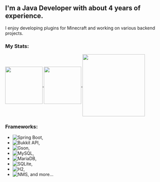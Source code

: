 ## I'm a Java Developer with about 4 years of experience.

I enjoy developing plugins for Minecraft and working on various backend projects.

### My Stats:

<a href="https://github.com/destroydevs/">
  <img height=120 align="center" src="https://github-readme-stats.vercel.app/api/top-langs/?username=destroydevs&layout=compact&langs_count=6&theme=radical&card_width=240" />
</a>
<a href="https://github.com/destroydevs/">
  <img height=120 align="center" src="https://github-readme-stats.vercel.app/api/wakatime?username=byteswing&layout=compact&langs_count=6&theme=radical&card_width=240" />
</a>
<a href="https://github.com/destroydevs/">
  <img height=200 align="center" src="https://github-readme-stats.vercel.app/api?username=destroydevs&show_icons=true&theme=radical&card_width=320" />
</a>

### Frameworks:
- ![Spring Boot](https://img.shields.io/badge/Spring%20Boot-6DB33F?style=flat-square&logo=springboot&logoColor=white),
- ![Bukkit API](https://img.shields.io/badge/Bukkit%20API-E9A900?style=flat-square&logo=codecrafters&logoColor=white),
- ![Gson](https://img.shields.io/badge/Gson-D80000?style=flat-square&logo=google&logoColor=white),
- ![MySQL](https://img.shields.io/badge/MySQL-4479A1?style=flat-square&logo=mysql&logoColor=white),
- ![MariaDB](https://img.shields.io/badge/MariaDB-003545?style=flat-square&logo=mariadb&logoColor=white),
- ![SQLite](https://img.shields.io/badge/SQLite-003B57?style=flat-square&logo=sqlite&logoColor=white),
- ![H2](https://img.shields.io/badge/H2-000000?style=flat-square&logo=codecrafters&logoColor=white),
- ![NMS](https://img.shields.io/badge/NMS-14A800?style=flat-square&logo=codecrafters&logoColor=white), and more...
